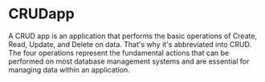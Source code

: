 # CRUDapp
A CRUD app is an application that performs the basic operations of Create, Read, Update, and Delete on data. That's why it's abbreviated into CRUD. The four operations represent the fundamental actions that can be performed on most database management systems and are essential for managing data within an application.
